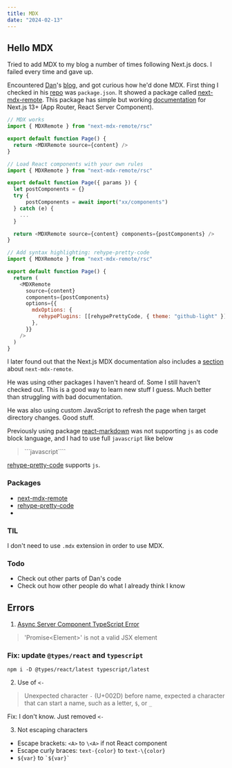 ```yaml
---
title: MDX
date: "2024-02-13"
---
```


## Hello MDX

<Counter />

Tried to add MDX to my blog a number of times following Next.js docs. I failed every time and gave up.

Encountered [Dan](https://twitter.com/dan_abramov2)'s [blog](https://overreacted.io/), and got curious how he'd done MDX.
First thing I checked in his [repo](https://github.com/gaearon/overreacted.io) was `package.json`.
It showed a package called [next-mdx-remote](https://www.npmjs.com/package/next-mdx-remote).
This package has simple but working [documentation](https://github.com/hashicorp/next-mdx-remote) for Next.js 13+ (App Router, React Server Component).

```js
// MDX works
import { MDXRemote } from "next-mdx-remote/rsc"

export default function Page() {
  return <MDXRemote source={content} />
}
```

```js
// Load React components with your own rules
import { MDXRemote } from "next-mdx-remote/rsc"

export default function Page({ params }) {
  let postComponents = {}
  try {
      postComponents = await import("xx/components")
  } catch (e) {
    ...
  }

  return <MDXRemote source={content} components={postComponents} />
}
```

```js
// Add syntax highlighting: rehype-pretty-code
import { MDXRemote } from "next-mdx-remote/rsc"

export default function Page() {
  return (
    <MDXRemote
      source={content}
      components={postComponents}
      options={{
        mdxOptions: {
          rehypePlugins: [[rehypePrettyCode, { theme: "github-light" }]],
        },
      }}
    />
  )
}
```

I later found out that the Next.js MDX documentation
also includes a [section](https://nextjs.org/docs/pages/building-your-application/configuring/mdx#remote-mdx) about `next-mdx-remote`.

He was using other packages I haven't heard of. Some I still haven't checked out. This is a good way to learn new stuff I guess. Much better than struggling with bad documentation.

He was also using custom JavaScript to refresh the page when target directory changes. Good stuff.

Previously using package [react-markdown](https://www.npmjs.com/package/react-markdown) was not supporting `js` as code block language, and I had to use full `javascript` like below

> \```javascript````

[rehype-pretty-code](https://www.npmjs.com/package/rehype-pretty-code) supports `js`.

### Packages

- [next-mdx-remote](https://www.npmjs.com/package/next-mdx-remote)
- [rehype-pretty-code](https://www.npmjs.com/package/rehype-pretty-code)
-

### TIL

I don't need to use `.mdx` extension in order to use MDX.

### Todo

- Check out other parts of Dan's code
- Check out how other people do what I already think I know

## Errors

1. [Async Server Component TypeScript Error](https://nextjs.org/docs/app/building-your-application/configuring/typescript#async-server-component-typescript-error)

> 'Promise\<Element>' is not a valid JSX element

### Fix: update `@types/react` and `typescript`

```shell
npm i -D @types/react/latest typescript/latest
```

2. Use of `<-`

> Unexpected character `-` (U+002D) before name, expected a character that can start a name, such as a letter, `$`, or `_`

Fix: I don't know. Just removed `<-`

3. Not escaping characters

- Escape brackets: `<A>` to `\<A>` if not React component
- Escape curly braces: `text-{color}` to `text-\{color}`
- `${var}` to `` `${var}` ``
